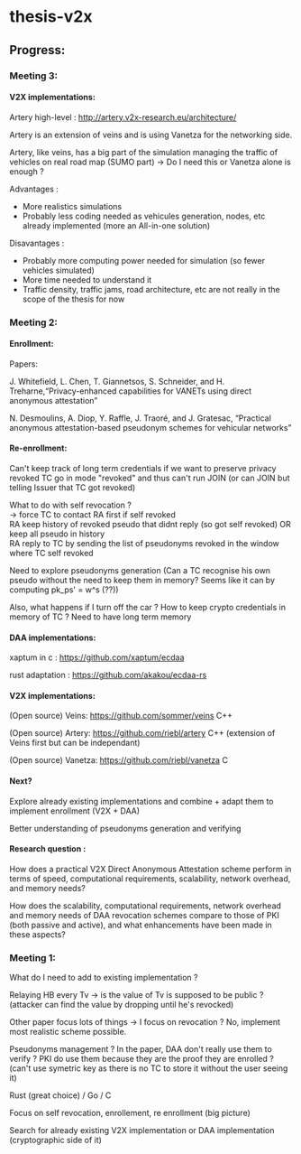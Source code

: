 # thesis-v2x
## Progress:
### Meeting 3:
#### V2X implementations:

Artery high-level : http://artery.v2x-research.eu/architecture/

Artery is an extension of veins and is using Vanetza for the networking side. 

Artery, like veins, has a big part of the simulation managing the traffic of vehicles on real road map (SUMO part) -> Do I need this or Vanetza alone is enough ?

Advantages : 
- More realistics simulations
- Probably less coding needed as vehicules generation, nodes, etc already implemented (more an All-in-one solution)

Disavantages : 
- Probably more computing power needed for simulation (so fewer vehicles simulated)
- More time needed to understand it
- Traffic density, traffic jams, road architecture, etc are not really in the scope of the thesis for now

### Meeting 2:
#### Enrollment:

Papers:

J. Whitefield, L. Chen, T. Giannetsos, S. Schneider, and H. Treharne,“Privacy-enhanced capabilities for VANETs using direct anonymous attestation”

N. Desmoulins, A. Diop, Y. Raffle, J. Traoré, and J. Gratesac, “Practical anonymous attestation-based pseudonym schemes for vehicular networks”

#### Re-enrollment:

Can't keep track of long term credentials if we want to preserve privacy  
revoked TC go in mode "revoked" and thus can't run JOIN (or can JOIN but telling Issuer that TC got revoked)  

What to do with self revocation ?  
-> force TC to contact RA first if self revoked  
RA keep history of revoked pseudo that didnt reply (so got self revoked) OR keep all pseudo in history  
RA reply to TC by sending the list of pseudonyms revoked in the window where TC self revoked  

Need to explore pseudonyms generation (Can a TC recognise his own pseudo without the need to keep them in memory? Seems like it can by computing pk_ps' = w^s (??))

Also, what happens if I turn off the car ? How to keep crypto credentials in memory of TC ? Need to have long term memory

#### DAA implementations:

xaptum in c : https://github.com/xaptum/ecdaa

rust adaptation : https://github.com/akakou/ecdaa-rs

#### V2X implementations:

(Open source) Veins: https://github.com/sommer/veins C++

(Open source) Artery: https://github.com/riebl/artery C++ (extension of Veins first but can be independant)

(Open source) Vanetza: https://github.com/riebl/vanetza C

#### Next? 

Explore already existing implementations and combine + adapt them to implement enrollment (V2X + DAA)

Better understanding of pseudonyms generation and verifying

#### Research question :

How does a practical V2X Direct Anonymous Attestation scheme perform in terms of speed, computational requirements, scalability, network overhead, and memory needs?

How does the scalability, computational requirements, network overhead and memory needs of DAA revocation schemes compare to those of PKI (both passive and active), and what enhancements have been made in these aspects?


### Meeting 1:
What do I need to add to existing implementation ?

Relaying HB every Tv -> is the value of Tv is supposed to be public ? (attacker can find the value by dropping until he's revocked)

Other paper focus lots of things -> I focus on revocation ? No, implement most realistic scheme possible.

Pseudonyms management ? In the paper, DAA don't really use them to verify ? PKI do use them because they are the proof they are enrolled ?
(can't use symetric key as there is no TC to store it without the user seeing it)

Rust (great choice) / Go / C

Focus on self revocation, enrollement, re enrollment (big picture)

Search for already existing V2X implementation or DAA implementation (cryptographic side of it)

